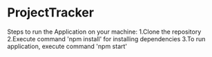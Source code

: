 # ProjectTracker
Steps to run the Application on your machine:
1.Clone the repository
2.Execute command 'npm install' for installing dependencies
3.To run application, execute command 'npm start'